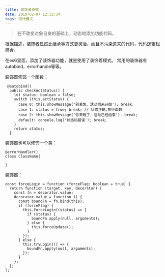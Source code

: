 ```yaml
---
title: 装饰者模式
date: 2019-02-07 12:32:34
tags: 设计模式
---
```

> 在不改变对象自身的基础上，动态地添加功能代码。

根据描述，装饰者显然比继承等方式更灵活，而且不污染原来的代码，代码逻辑松耦合。

在es6里面，添加了装饰器功能，就是使用了装饰着模式。
常用的装饰器有autobind，errorhandle等等。

装饰器修饰一个函数：
```
 @autobind()
  public checkActStatus() {
    let status: boolean = false;
    switch (this.actStatus) {
      case 0: this.showMessage('别着急，活动尚未开始'); break;
      case 1: status = true; break; // 状态正确,执行函数
      case 2: this.showMessage('你来晚了，活动已经结束'); break;
      default: console.log('状态码错误'); break;
    }
    return status;
  }

```

装饰器也可以修饰一个类：
```
@errorHandler()
class ClassName{
    
}
```

装饰器：
```
const forceLogin = function (forceFlag: boolean = true) {
  return function (target, key, decorator) {
    const fn = decorator.value;
    decorator.value = function () {
      const boundFn = fn.bind(this);
      if (forceFlag) {
        this.forceLogin((status) => {
          if (status) {
            boundFn.apply(null, arguments);
          } else {
            this.forceUpdate();
          }
        });
      } else {
        this.tryLogin(() => {
          boundFn.apply(null, arguments);
        });
      }
    };
  };
};

```